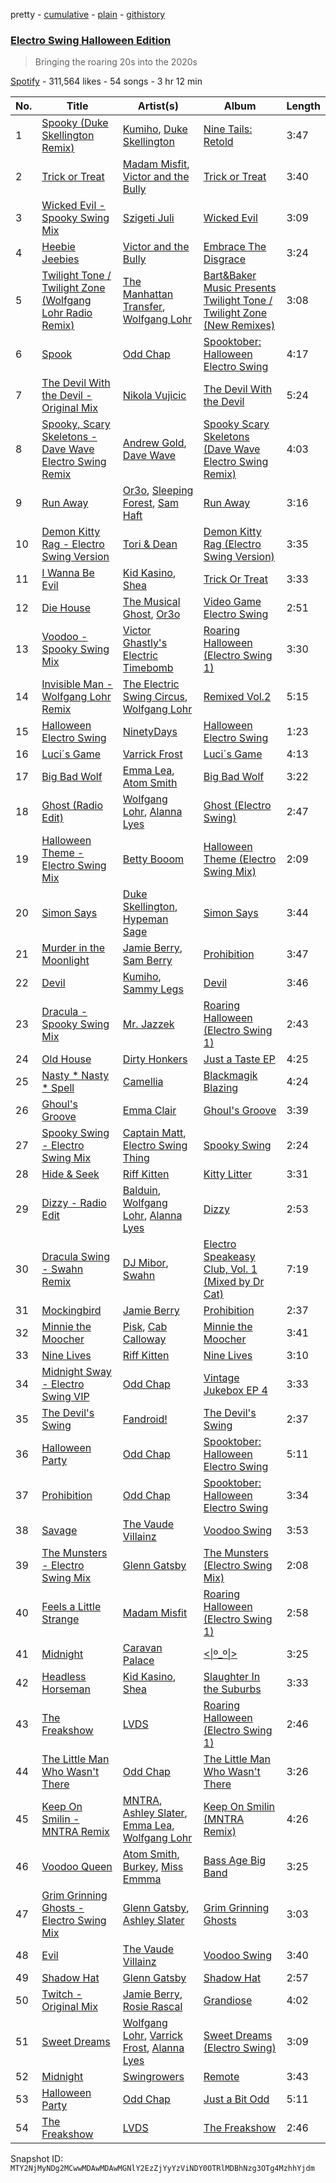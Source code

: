 pretty - [cumulative](/playlists/cumulative/37i9dQZF1DX3bH0P2uDnWA.md) - [plain](/playlists/plain/37i9dQZF1DX3bH0P2uDnWA) - [githistory](https://github.githistory.xyz/mackorone/spotify-playlist-archive/blob/main/playlists/plain/37i9dQZF1DX3bH0P2uDnWA)

### [Electro Swing Halloween Edition](https://open.spotify.com/playlist/37i9dQZF1DX3bH0P2uDnWA)

> Bringing the roaring 20s into the 2020s

[Spotify](https://open.spotify.com/user/spotify) - 311,564 likes - 54 songs - 3 hr 12 min

| No. | Title | Artist(s) | Album | Length |
|---|---|---|---|---|
| 1 | [Spooky \(Duke Skellington Remix\)](https://open.spotify.com/track/6XSKfR48lYGFOaaBWEMWOb) | [Kumiho](https://open.spotify.com/artist/4t0HSuBBnJfGBkQe4cAaCm), [Duke Skellington](https://open.spotify.com/artist/6L0Fw5vMpxxtYcjzxr9Wtk) | [Nine Tails: Retold](https://open.spotify.com/album/1LzVHIVmnN1pEXRN1SpVC8) | 3:47 |
| 2 | [Trick or Treat](https://open.spotify.com/track/04T5Bc9852IO2LA0cla7Xg) | [Madam Misfit](https://open.spotify.com/artist/42rQYQExEIwKEsPwkREvIM), [Victor and the Bully](https://open.spotify.com/artist/5ajT35SkbTc7KuPydYYiDq) | [Trick or Treat](https://open.spotify.com/album/5S7lVI05P5Vkr6SM6CnXBB) | 3:40 |
| 3 | [Wicked Evil \- Spooky Swing Mix](https://open.spotify.com/track/4DPZKhVUVQmYkVyLzb01q9) | [Szigeti Juli](https://open.spotify.com/artist/3u8tUhDhqNoF6jRPEFnKNF) | [Wicked Evil](https://open.spotify.com/album/3FaAsnvQqJuwgtfyxMgbb7) | 3:09 |
| 4 | [Heebie Jeebies](https://open.spotify.com/track/0b8wTV9QZigWhPRfU0Su08) | [Victor and the Bully](https://open.spotify.com/artist/5ajT35SkbTc7KuPydYYiDq) | [Embrace The Disgrace](https://open.spotify.com/album/7vUHlgwKFZOmthEZYIRmav) | 3:24 |
| 5 | [Twilight Tone / Twilight Zone \(Wolfgang Lohr Radio Remix\)](https://open.spotify.com/track/3Da7xxefIAVHITIN3q5X4f) | [The Manhattan Transfer](https://open.spotify.com/artist/2dogRElUKV20C2khRHqjRc), [Wolfgang Lohr](https://open.spotify.com/artist/5GImm0oU5MkW7OHkb91jwu) | [Bart&Baker Music Presents Twilight Tone / Twilight Zone \(New Remixes\)](https://open.spotify.com/album/0HPlYRauLtjEFJDM8M4cnK) | 3:08 |
| 6 | [Spook](https://open.spotify.com/track/2B93XfJsX1F2wnisPmtHhF) | [Odd Chap](https://open.spotify.com/artist/2bUYKdepfgDuZiRQJdvooU) | [Spooktober: Halloween Electro Swing](https://open.spotify.com/album/40m7XojB60MxvDnpsUtoj7) | 4:17 |
| 7 | [The Devil With the Devil \- Original Mix](https://open.spotify.com/track/2oi8vITDkLRxt1mMjr2jIe) | [Nikola Vujicic](https://open.spotify.com/artist/4t26lq9zWS4aYNIM8LUKIg) | [The Devil With the Devil](https://open.spotify.com/album/1LHUbqKa2o8xmzLWhzKuyP) | 5:24 |
| 8 | [Spooky, Scary Skeletons \- Dave Wave Electro Swing Remix](https://open.spotify.com/track/5svYQUDKtooGa5zpwOKdBE) | [Andrew Gold](https://open.spotify.com/artist/5fmvGUlMVgmnCn45f1he7d), [Dave Wave](https://open.spotify.com/artist/20R8jDiuElQYtL2W1uPoAe) | [Spooky Scary Skeletons \(Dave Wave Electro Swing Remix\)](https://open.spotify.com/album/04KzhMcxMuPVmUskWbIH3I) | 4:03 |
| 9 | [Run Away](https://open.spotify.com/track/2ZwAZ1UUjCvZGf84OFrtPT) | [Or3o](https://open.spotify.com/artist/3Tqz477C42DxC4UT7rk3yx), [Sleeping Forest](https://open.spotify.com/artist/1Z2l3J92EbIjFGPelPJP5O), [Sam Haft](https://open.spotify.com/artist/3osxpNwDgRAPs3aZZNsdV8) | [Run Away](https://open.spotify.com/album/55Cny0i1Z06aBeN4QEpgMk) | 3:16 |
| 10 | [Demon Kitty Rag \- Electro Swing Version](https://open.spotify.com/track/5Ms84twRHZKnUvF30BN5WR) | [Tori & Dean](https://open.spotify.com/artist/4YjNLeVeRmLimuQeY412jX) | [Demon Kitty Rag \(Electro Swing Version\)](https://open.spotify.com/album/7hyb5bepcY7rlOoG6RV9rJ) | 3:35 |
| 11 | [I Wanna Be Evil](https://open.spotify.com/track/1RI9qORG9QtCSgsMFpGNPE) | [Kid Kasino](https://open.spotify.com/artist/0JC4o7RAl3GNs1MbThyuoD), [Shea](https://open.spotify.com/artist/04dvqs3z04paTr2YeAmpe0) | [Trick Or Treat](https://open.spotify.com/album/7yzrXpa29EJsD8PV9uIMCg) | 3:33 |
| 12 | [Die House](https://open.spotify.com/track/4a4DHr0YWNmndbm8wRRMrM) | [The Musical Ghost](https://open.spotify.com/artist/5NCTflTCAp9FUqwYRz6N9n), [Or3o](https://open.spotify.com/artist/3Tqz477C42DxC4UT7rk3yx) | [Video Game Electro Swing](https://open.spotify.com/album/3jsu4ikkljG5Z6ZvNjOwRC) | 2:51 |
| 13 | [Voodoo \- Spooky Swing Mix](https://open.spotify.com/track/7DUrHEDk313cfYlj1X8Dmg) | [Victor Ghastly's Electric Timebomb](https://open.spotify.com/artist/1C7YxXp3JG3K2GKRUOtoQD) | [Roaring Halloween \(Electro Swing 1\)](https://open.spotify.com/album/3YMODnnzf1E98gGRxuB7tn) | 3:30 |
| 14 | [Invisible Man \- Wolfgang Lohr Remix](https://open.spotify.com/track/4XMhYWy4WojL9YUMfnZBOm) | [The Electric Swing Circus](https://open.spotify.com/artist/3MUnAJMKx97SfTZYNB2iXY), [Wolfgang Lohr](https://open.spotify.com/artist/5GImm0oU5MkW7OHkb91jwu) | [Remixed Vol.2](https://open.spotify.com/album/546Yu1nefHSycXD93meodm) | 5:15 |
| 15 | [Halloween Electro Swing](https://open.spotify.com/track/7LG5jaRTwGfLyMhPTNI54Q) | [NinetyDays](https://open.spotify.com/artist/0J6iMAWRODiTuBqkhs1uDL) | [Halloween Electro Swing](https://open.spotify.com/album/37Hm1IokpTQyhL9TOUdhPP) | 1:23 |
| 16 | [Luci´s Game](https://open.spotify.com/track/6qRVIbgAvISszexBLE6O4H) | [Varrick Frost](https://open.spotify.com/artist/294JUMftLLs3Ezkc77s9WV) | [Luci´s Game](https://open.spotify.com/album/5ShUQaYetjK74xFfYg1hEv) | 4:13 |
| 17 | [Big Bad Wolf](https://open.spotify.com/track/5oDng0woFCH1OXJCTUhY1s) | [Emma Lea](https://open.spotify.com/artist/6DmqHeHxcu5cQicAfz7aDJ), [Atom Smith](https://open.spotify.com/artist/6ExlnA1FV2yvFCVlurHsc2) | [Big Bad Wolf](https://open.spotify.com/album/3aXhjfpVZAjBKJsvZNqtt0) | 3:22 |
| 18 | [Ghost \(Radio Edit\)](https://open.spotify.com/track/0AT362ge2dIyCYm7soFow4) | [Wolfgang Lohr](https://open.spotify.com/artist/5GImm0oU5MkW7OHkb91jwu), [Alanna Lyes](https://open.spotify.com/artist/7BljoID3up8yhSHHNKhSBy) | [Ghost \(Electro Swing\)](https://open.spotify.com/album/3HGg38lIZgz0v4v8LKeIzN) | 2:47 |
| 19 | [Halloween Theme \- Electro Swing Mix](https://open.spotify.com/track/4nw4Q3SdLY2GUYhYLDNBmT) | [Betty Booom](https://open.spotify.com/artist/0MCy2uUaKHn4iNMAih50Vg) | [Halloween Theme \(Electro Swing Mix\)](https://open.spotify.com/album/6cC8Z5vxO8CW9fCjJePQAg) | 2:09 |
| 20 | [Simon Says](https://open.spotify.com/track/28ottKExzbvwzAPTKz8tbK) | [Duke Skellington](https://open.spotify.com/artist/6L0Fw5vMpxxtYcjzxr9Wtk), [Hypeman Sage](https://open.spotify.com/artist/1fjvxRJ6oIz3uldJLNraay) | [Simon Says](https://open.spotify.com/album/5ocFNMn9VbuMG2wfISvpyC) | 3:44 |
| 21 | [Murder in the Moonlight](https://open.spotify.com/track/7103gYEJR2fAKA6W5aUosb) | [Jamie Berry](https://open.spotify.com/artist/5sM4cZ9MHihs0tbmkiE9n8), [Sam Berry](https://open.spotify.com/artist/2vXekN8TR5Y2M6WHIjSM5i) | [Prohibition](https://open.spotify.com/album/6zxN2ZwKEIVxzKlp0m4m2V) | 3:47 |
| 22 | [Devil](https://open.spotify.com/track/5lZ6jqDJ8tnGbGKlKB9j9X) | [Kumiho](https://open.spotify.com/artist/4t0HSuBBnJfGBkQe4cAaCm), [Sammy Legs](https://open.spotify.com/artist/6t2Dat6onFMWgVdW05EAVA) | [Devil](https://open.spotify.com/album/1lCv8YrMeIi4VjQdRhLy4J) | 3:46 |
| 23 | [Dracula \- Spooky Swing Mix](https://open.spotify.com/track/6H45oJazSsraQkbenDSqp8) | [Mr\. Jazzek](https://open.spotify.com/artist/48ibaXmdU89j4rWWf6cdGh) | [Roaring Halloween \(Electro Swing 1\)](https://open.spotify.com/album/3YMODnnzf1E98gGRxuB7tn) | 2:43 |
| 24 | [Old House](https://open.spotify.com/track/0YNgRNSE2bT5TbpBcjivVh) | [Dirty Honkers](https://open.spotify.com/artist/2WbG0sHo7zvYLCFPFSAXXJ) | [Just a Taste EP](https://open.spotify.com/album/3S0VBNvU3Du9MurFllTYur) | 4:25 |
| 25 | [Nasty \* Nasty \* Spell](https://open.spotify.com/track/6csR3yrfPS2i8qD9XXVPG3) | [Camellia](https://open.spotify.com/artist/4bwIf0yXJf0F9AmOl2J78M) | [Blackmagik Blazing](https://open.spotify.com/album/1uCdllVv6ezyX77vu98Bjh) | 4:24 |
| 26 | [Ghoul's Groove](https://open.spotify.com/track/20WrO2vWskNfrmaGxdhUyE) | [Emma Clair](https://open.spotify.com/artist/5sYdOPPYws574wALE9TOFx) | [Ghoul's Groove](https://open.spotify.com/album/5eLTbDLzj4aho99OYDidso) | 3:39 |
| 27 | [Spooky Swing \- Electro Swing Mix](https://open.spotify.com/track/5a7eIngUFfHLOXYYB4ntTt) | [Captain Matt](https://open.spotify.com/artist/69Am3YopMiUjB26YuV7M0B), [Electro Swing Thing](https://open.spotify.com/artist/4UyuEEQeOMTpWGZH3u9XzZ) | [Spooky Swing](https://open.spotify.com/album/49Cw0kwcQeScZc8oHlyYf2) | 2:24 |
| 28 | [Hide & Seek](https://open.spotify.com/track/3pTQUwVDv8BiYktcZIAWjz) | [Riff Kitten](https://open.spotify.com/artist/2dWWUgJS0zdhV2Bu4WGF6a) | [Kitty Litter](https://open.spotify.com/album/50DkyzkH89wI4F96r1YqBN) | 3:31 |
| 29 | [Dizzy \- Radio Edit](https://open.spotify.com/track/2PN0FcvL9PECkRvXFtandp) | [Balduin](https://open.spotify.com/artist/6vSMEdD0kY3g9AaqUGeMMv), [Wolfgang Lohr](https://open.spotify.com/artist/5GImm0oU5MkW7OHkb91jwu), [Alanna Lyes](https://open.spotify.com/artist/7BljoID3up8yhSHHNKhSBy) | [Dizzy](https://open.spotify.com/album/0Ecc5qXRqwi4vmFcfH8pIb) | 2:53 |
| 30 | [Dracula Swing \- Swahn Remix](https://open.spotify.com/track/37i6PdvL2KGTgKojmNAFWM) | [DJ Mibor](https://open.spotify.com/artist/7wkjhjRAaChOE0hMghtlvc), [Swahn](https://open.spotify.com/artist/2pkSQjanu8QgmGBLFvqEri) | [Electro Speakeasy Club, Vol\. 1 \(Mixed by Dr Cat\)](https://open.spotify.com/album/3g3iI6wvPoaG0xZQNI4fs2) | 7:19 |
| 31 | [Mockingbird](https://open.spotify.com/track/0eVobqDxiFnDvKcXfScqCi) | [Jamie Berry](https://open.spotify.com/artist/5sM4cZ9MHihs0tbmkiE9n8) | [Prohibition](https://open.spotify.com/album/6zxN2ZwKEIVxzKlp0m4m2V) | 2:37 |
| 32 | [Minnie the Moocher](https://open.spotify.com/track/0JANCc1DhGuwOBnfaZNzaK) | [Pisk](https://open.spotify.com/artist/2c2wuveILva0R8OYac7lwc), [Cab Calloway](https://open.spotify.com/artist/03cwCzIWQ8BRmXjGPDAL04) | [Minnie the Moocher](https://open.spotify.com/album/0hWecQ5wm2BbKegl84GYEx) | 3:41 |
| 33 | [Nine Lives](https://open.spotify.com/track/3Zg9qGfqKWrBjTZoHcgH5j) | [Riff Kitten](https://open.spotify.com/artist/2dWWUgJS0zdhV2Bu4WGF6a) | [Nine Lives](https://open.spotify.com/album/3QGS1joatBeNq41CTSJfXB) | 3:10 |
| 34 | [Midnight Sway \- Electro Swing VIP](https://open.spotify.com/track/4GK1ig82TFO1a3AHBi7EBY) | [Odd Chap](https://open.spotify.com/artist/2bUYKdepfgDuZiRQJdvooU) | [Vintage Jukebox EP 4](https://open.spotify.com/album/6mrjBSJiLvS7KugBnbeVwT) | 3:33 |
| 35 | [The Devil's Swing](https://open.spotify.com/track/3KGiRn6HGWaidBiENkYzM7) | [Fandroid!](https://open.spotify.com/artist/1ugK8Asl9rFTv6ehF9puwv) | [The Devil's Swing](https://open.spotify.com/album/1L5mYIbUktbJaSLTK2z3sB) | 2:37 |
| 36 | [Halloween Party](https://open.spotify.com/track/2kGo2YmaS9tBPVSccs9o7p) | [Odd Chap](https://open.spotify.com/artist/2bUYKdepfgDuZiRQJdvooU) | [Spooktober: Halloween Electro Swing](https://open.spotify.com/album/40m7XojB60MxvDnpsUtoj7) | 5:11 |
| 37 | [Prohibition](https://open.spotify.com/track/2l9emRx1ah5F2zTpiTqCcT) | [Odd Chap](https://open.spotify.com/artist/2bUYKdepfgDuZiRQJdvooU) | [Spooktober: Halloween Electro Swing](https://open.spotify.com/album/40m7XojB60MxvDnpsUtoj7) | 3:34 |
| 38 | [Savage](https://open.spotify.com/track/26zbNj6nbOoLhbiEiscZbz) | [The Vaude Villainz](https://open.spotify.com/artist/6oep99RRsuJSNN1Hw5g3sR) | [Voodoo Swing](https://open.spotify.com/album/3KX6WYtBTm0826dMFTplPE) | 3:53 |
| 39 | [The Munsters \- Electro Swing Mix](https://open.spotify.com/track/6KSx750dE2LN3iRgKsbnkO) | [Glenn Gatsby](https://open.spotify.com/artist/2i1i4w0EZ19SIJzPhAEp4i) | [The Munsters \(Electro Swing Mix\)](https://open.spotify.com/album/67drYtHDl9aU68cP8X5ezb) | 2:08 |
| 40 | [Feels a Little Strange](https://open.spotify.com/track/4pxZcUXm76mDNZhhjxcNau) | [Madam Misfit](https://open.spotify.com/artist/42rQYQExEIwKEsPwkREvIM) | [Roaring Halloween \(Electro Swing 1\)](https://open.spotify.com/album/3YMODnnzf1E98gGRxuB7tn) | 2:58 |
| 41 | [Midnight](https://open.spotify.com/track/0eljrNBtD2vQgNHdTAgE2s) | [Caravan Palace](https://open.spotify.com/artist/37J1PlAkhRK7yrZUtqaUpQ) | [<\|º\_º\|>](https://open.spotify.com/album/4DrZfbV5FB2Hwzpq6rwArp) | 3:25 |
| 42 | [Headless Horseman](https://open.spotify.com/track/6mF2SMWAGcw9rE0TuJv1uu) | [Kid Kasino](https://open.spotify.com/artist/0JC4o7RAl3GNs1MbThyuoD), [Shea](https://open.spotify.com/artist/04dvqs3z04paTr2YeAmpe0) | [Slaughter In the Suburbs](https://open.spotify.com/album/19OgQG7EqDdFfjPktRfmrJ) | 3:33 |
| 43 | [The Freakshow](https://open.spotify.com/track/6lENKyRtZbyty7iioS1nGm) | [LVDS](https://open.spotify.com/artist/1bchORmrFrz4QUD9JhVm8s) | [Roaring Halloween \(Electro Swing 1\)](https://open.spotify.com/album/3YMODnnzf1E98gGRxuB7tn) | 2:46 |
| 44 | [The Little Man Who Wasn't There](https://open.spotify.com/track/7MAJ4C13IncWy65NvgzSJ6) | [Odd Chap](https://open.spotify.com/artist/2bUYKdepfgDuZiRQJdvooU) | [The Little Man Who Wasn't There](https://open.spotify.com/album/15fn6mDXBk4zgjFbrpNjyX) | 3:26 |
| 45 | [Keep On Smilin \- MNTRA Remix](https://open.spotify.com/track/3F6kQwIiqzYphC1Kv77Ie8) | [MNTRA](https://open.spotify.com/artist/5F3sVzbqKv9DqQjt6gAXlM), [Ashley Slater](https://open.spotify.com/artist/77ZyDi3WOcyp4Yxa9HFV62), [Emma Lea](https://open.spotify.com/artist/6DmqHeHxcu5cQicAfz7aDJ), [Wolfgang Lohr](https://open.spotify.com/artist/5GImm0oU5MkW7OHkb91jwu) | [Keep On Smilin \(MNTRA Remix\)](https://open.spotify.com/album/5s9JzjKa3r30HRYvhQCwFF) | 4:26 |
| 46 | [Voodoo Queen](https://open.spotify.com/track/1uenr4RUatk6hGbuHwcQlk) | [Atom Smith](https://open.spotify.com/artist/6ExlnA1FV2yvFCVlurHsc2), [Burkey](https://open.spotify.com/artist/7K7CqoitJpzluwr5ZhuCwx), [Miss Emmma](https://open.spotify.com/artist/7rnokEFlig5Crhc4GEViUR) | [Bass Age Big Band](https://open.spotify.com/album/5mjTjPdZzIuMDmJPQu3Ywq) | 3:25 |
| 47 | [Grim Grinning Ghosts \- Electro Swing Mix](https://open.spotify.com/track/63mwrImc1QBy0x5GakHQi2) | [Glenn Gatsby](https://open.spotify.com/artist/2i1i4w0EZ19SIJzPhAEp4i), [Ashley Slater](https://open.spotify.com/artist/77ZyDi3WOcyp4Yxa9HFV62) | [Grim Grinning Ghosts](https://open.spotify.com/album/6eyrkKesZyDBGpM5GOfi7w) | 3:03 |
| 48 | [Evil](https://open.spotify.com/track/29DlkdM6lBrxTl1NkbTphy) | [The Vaude Villainz](https://open.spotify.com/artist/6oep99RRsuJSNN1Hw5g3sR) | [Voodoo Swing](https://open.spotify.com/album/3KX6WYtBTm0826dMFTplPE) | 3:40 |
| 49 | [Shadow Hat](https://open.spotify.com/track/2wvPeKh9udSbiaOhjgFOUO) | [Glenn Gatsby](https://open.spotify.com/artist/2i1i4w0EZ19SIJzPhAEp4i) | [Shadow Hat](https://open.spotify.com/album/6VdnBpnYm4Txf5EoX7VsDU) | 2:57 |
| 50 | [Twitch \- Original Mix](https://open.spotify.com/track/5ITcJAeOZZusqXHBeKuLcm) | [Jamie Berry](https://open.spotify.com/artist/5sM4cZ9MHihs0tbmkiE9n8), [Rosie Rascal](https://open.spotify.com/artist/0Akm5rhDpUGYemttj18Pq3) | [Grandiose](https://open.spotify.com/album/6v6qs1gSFdK1hsUGgD624U) | 4:02 |
| 51 | [Sweet Dreams](https://open.spotify.com/track/4qGh4pp8kcRcSZ4fvBhQ4M) | [Wolfgang Lohr](https://open.spotify.com/artist/5GImm0oU5MkW7OHkb91jwu), [Varrick Frost](https://open.spotify.com/artist/294JUMftLLs3Ezkc77s9WV), [Alanna Lyes](https://open.spotify.com/artist/7BljoID3up8yhSHHNKhSBy) | [Sweet Dreams \(Electro Swing\)](https://open.spotify.com/album/56buYMPiuZZsRkcDuCC93d) | 3:09 |
| 52 | [Midnight](https://open.spotify.com/track/6TT9QrhtNpgWdrFGfjfV02) | [Swingrowers](https://open.spotify.com/artist/3mp5zzEz1qTq7X5a2yOS2B) | [Remote](https://open.spotify.com/album/1Zo58diAaOKimtYyzny5LH) | 3:43 |
| 53 | [Halloween Party](https://open.spotify.com/track/5DAoCXLfuoVEtSVEQWW8I4) | [Odd Chap](https://open.spotify.com/artist/2bUYKdepfgDuZiRQJdvooU) | [Just a Bit Odd](https://open.spotify.com/album/3vsviQ93qcUREsP84XhIz0) | 5:11 |
| 54 | [The Freakshow](https://open.spotify.com/track/69MAGK0nCax1nJOrrS2ckW) | [LVDS](https://open.spotify.com/artist/1bchORmrFrz4QUD9JhVm8s) | [The Freakshow](https://open.spotify.com/album/33oXwxLqEpRXS27I9fVbfK) | 2:46 |

Snapshot ID: `MTY2NjMyNDg2MCwwMDAwMDAwMGNlY2EzZjYyYzViNDY0OTRlMDBhNzg3OTg4MzhhYjdm`
